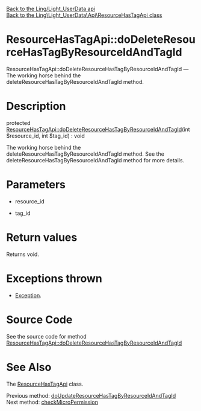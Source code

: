 [Back to the Ling/Light_UserData api](https://github.com/lingtalfi/Light_UserData/blob/master/doc/api/Ling/Light_UserData.md)<br>
[Back to the Ling\Light_UserData\Api\ResourceHasTagApi class](https://github.com/lingtalfi/Light_UserData/blob/master/doc/api/Ling/Light_UserData/Api/ResourceHasTagApi.md)


ResourceHasTagApi::doDeleteResourceHasTagByResourceIdAndTagId
================



ResourceHasTagApi::doDeleteResourceHasTagByResourceIdAndTagId — The working horse behind the deleteResourceHasTagByResourceIdAndTagId method.




Description
================


protected [ResourceHasTagApi::doDeleteResourceHasTagByResourceIdAndTagId](https://github.com/lingtalfi/Light_UserData/blob/master/doc/api/Ling/Light_UserData/Api/ResourceHasTagApi/doDeleteResourceHasTagByResourceIdAndTagId.md)(int $resource_id, int $tag_id) : void




The working horse behind the deleteResourceHasTagByResourceIdAndTagId method.
See the deleteResourceHasTagByResourceIdAndTagId method for more details.




Parameters
================


- resource_id

    

- tag_id

    


Return values
================

Returns void.


Exceptions thrown
================

- [Exception](http://php.net/manual/en/class.exception.php).&nbsp;







Source Code
===========
See the source code for method [ResourceHasTagApi::doDeleteResourceHasTagByResourceIdAndTagId](https://github.com/lingtalfi/Light_UserData/blob/master/Api/ResourceHasTagApi.php#L221-L228)


See Also
================

The [ResourceHasTagApi](https://github.com/lingtalfi/Light_UserData/blob/master/doc/api/Ling/Light_UserData/Api/ResourceHasTagApi.md) class.

Previous method: [doUpdateResourceHasTagByResourceIdAndTagId](https://github.com/lingtalfi/Light_UserData/blob/master/doc/api/Ling/Light_UserData/Api/ResourceHasTagApi/doUpdateResourceHasTagByResourceIdAndTagId.md)<br>Next method: [checkMicroPermission](https://github.com/lingtalfi/Light_UserData/blob/master/doc/api/Ling/Light_UserData/Api/ResourceHasTagApi/checkMicroPermission.md)<br>

